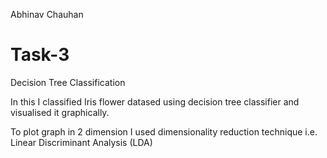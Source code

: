 Abhinav Chauhan
# Task-3
Decision Tree Classification

In this I classified Iris flower datased using decision tree classifier and visualised it graphically.

To plot graph in 2 dimension I used dimensionality reduction technique i.e. Linear Discriminant Analysis (LDA)

